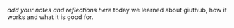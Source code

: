 *add your notes and reflections here*
today we learned about giuthub, how it works and what it is good for.
